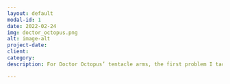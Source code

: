 ```yaml
---
layout: default
modal-id: 1
date: 2022-02-24
img: doctor_octopus.png
alt: image-alt
project-date: 
client:
category:
description: For Doctor Octopus’ tentacle arms, the first problem I tackled was rendering. They needed to be dynamic, able to reach virtually any surface around the player, all the while avoiding intersecting with the player model. This would be especially important, considering the fact that they also needed to stick out through the player’s back, meaning that any conventional approach would result in them instead sticking out of the player’s abdomen whenever the arms reached for something in front; they needed to curve around the player.<br><br>My first attempts involved inverse kinematics. In the end though, what I ended up going with was quadratic Bézier curves. Already having points <em>A</em> and <em>B</em>, I used some simple vector math to calculate the position of a third control point <em>C</em>. Using these points, I could now draw a 2D line through 3D space, curving around the player like desired. The rest was simple, all I had to do was tile a repeating arm “segment” model across the length of this curve, telescoping it to reach any desired length.<br><br>The rest of the project involved making the physics for the arms, the main function of which was climbing. I wanted the action to feel as fluent as possible, requiring minimal input from the player, which meant that the locating of and attaching to viable points for the arms had to be handled autonomously. Additionally, the arms had to move in a way that made sense, i.e. not criss-cross when grabbing terrain; an arm closer to the right of the player should attach mostly to points to the right of the player.<br><br>The latter was achieved by assigning “preferential zones” to each arm, meaning that they would prioritize points closer to their point of origin. To actually locate viable points, a small radius of blocks is scanned around the player and the coordinates of solid blocks within that area are added to a list. The list is then iterated over in “preferential” order, and a simple ray trace check is performed to determine if the arm could in theory reach that point. If it passes the checks, move the end of the arm to that point.

---
```


